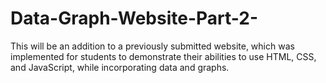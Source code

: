 # Data-Graph-Website-Part-2-
This will be an addition to a previously submitted website, which was implemented for students to demonstrate their abilities to use HTML, CSS, and JavaScript, while incorporating data and graphs.
